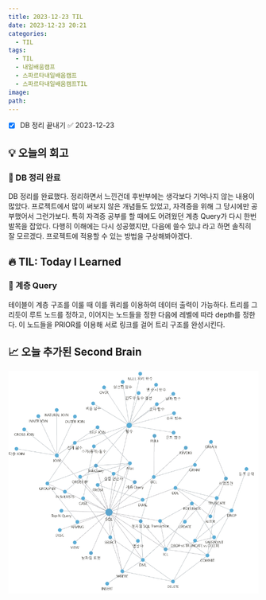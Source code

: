 ```yaml
---
title: 2023-12-23 TIL
date: 2023-12-23 20:21
categories:
  - TIL
tags:
  - TIL
  - 내일배움캠프
  - 스파르타내일배움캠프
  - 스파르타내일배움캠프TIL
image: 
path:
---
```


- [x] DB 정리 끝내기 ✅ 2023-12-23

## 💡 오늘의 회고
### 👀 DB 정리 완료
DB 정리를 완료했다. 정리하면서 느낀건데 후반부에는 생각보다 기억나지 않는 내용이 많았다. 프로젝트에서 많이 써보지 않은 개념들도 있었고, 자격증을 위해 그 당시에만 공부했어서 그런가보다. 특히 자격증 공부를 할 때에도 어려웠던 계층 Query가 다시 한번 발목을 잡았다. 다행히 이해에는 다시 성공했지만, 다음에 쓸수 있냐 라고 하면 솔직히 잘 모르겠다. 프로젝트에 적용할 수 있는 방법을 구상해봐야겠다.


## 🔥 TIL: Today I Learned
### 👀 계층 Query
테이블이 계층 구조를 이룰 때 이를 쿼리를 이용하여 데이터 출력이 가능하다. 트리를 그리듯이 루트 노드를 정하고, 이어지는 노드들을 정한 다음에 레벨에 따라 depth를 정한다. 이 노드들을 PRIOR를 이용해 서로 링크를 걸어 트리 구조를 완성시킨다. 


## 📈 오늘 추가된 Second Brain
![](/assets/img/IMG/TIL/20231223.png)